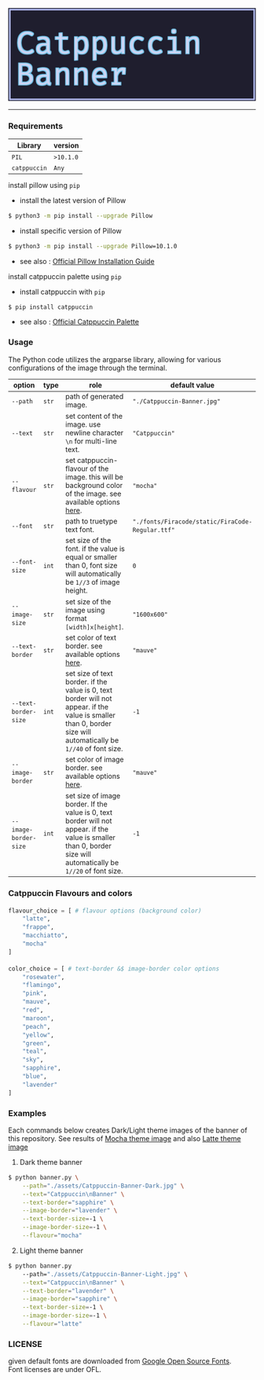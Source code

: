 <picture>
  <source media="(prefers-color-scheme: dark)" srcset="./assets/Catppuccin-Banner-Dark.jpg">
  <source media="(prefers-color-scheme: light)" srcset="./assets/Catppuccin-Banner-Light.jpg">
  <img alt="Catppuccin-Banner" src="./assets/Catppuccin-Banner-Dark.jpg">
</picture>

----------------------------------------------------

### Requirements
|  Library   | version |
|------------|---------|
|   `PIL`    |`>10.1.0`|
|`catppuccin`|  `Any`  |

install pillow using `pip`

* install the latest version of Pillow

```bash
$ python3 -m pip install --upgrade Pillow
```

* install specific version of Pillow

```bash
$ python3 -m pip install --upgrade Pillow=10.1.0
```

* see also : [Official Pillow Installation Guide](https://pillow.readthedocs.io/en/latest/installation.html#python-support)

install catppuccin palette using `pip`

* install catppuccin with `pip`

```bash
$ pip install catppuccin
```

* see also : [Official Catppuccin Palette](https://github.com/catppuccin/python/tree/main?tab=readme-ov-file)

### Usage
The Python code utilizes the argparse library, allowing for various configurations of the image through the terminal. 


| option | type | role | default value |
| ---- | ---- | ---- | ---- |
| `--path` | `str` | path of generated image. | `"./Catppuccin-Banner.jpg"` |
| `--text` | `str` | set content of the image. use newline character `\n` for multi-line text. | `"Catppuccin"` |
| `--flavour` | `str` | set catppuccin-flavour of the image. this will be background color of the image.  see available options [here](#catppuccin-flavours-and-colors).  | `"mocha"` |
| `--font` | `str` | path to truetype text font. | `"./fonts/Firacode/static/FiraCode-Regular.ttf"` |
| `--font-size` | `int` | set size of the font. if the value is equal or smaller than 0, font size will automatically be `1//3` of image height. | `0` |
| `--image-size` | `str` | set size of the image using format `[width]x[height]`. | `"1600x600"` |
| `--text-border` | `str` | set color of text border. see available options [here](#catppuccin-flavours-and-colors). | `"mauve"` |
| `--text-border-size` | `int` | set size of text border. if the value is 0, text border will not appear. if the value is smaller than 0, border size will automatically be `1//40` of font size. | `-1` |
| `--image-border` | `str` | set color of image border. see available options [here](#catppuccin-flavours-and-colors). | `"mauve"` |
| `--image-border-size` | `int` | set size of image border. If the value is 0, text border will not appear. if the value is smaller than 0, border size will automatically be `1//20` of font size. | `-1` |

### Catppuccin Flavours and colors
```python
flavour_choice = [ # flavour options (background color)
    "latte",
    "frappe",
    "macchiatto",
    "mocha"
]

color_choice = [ # text-border &$ image-border color options
    "rosewater",
    "flamingo",
    "pink",
    "mauve",
    "red",
    "maroon",
    "peach",
    "yellow",
    "green",
    "teal",
    "sky",
    "sapphire",
    "blue",
    "lavender"
]
```

### Examples

Each commands below creates Dark/Light theme images of the banner of this repository. See results of [Mocha theme image](./assets/Catppuccin-Banner-Dark.jpg) and also [Latte theme image](./assets/Catppuccin-Banner-Light.jpg)

1. Dark theme banner

```bash
$ python banner.py \
    --path="./assets/Catppuccin-Banner-Dark.jpg" \
    --text="Catppuccin\nBanner" \
    --text-border="sapphire" \
    --image-border="lavender" \
    --text-border-size=-1 \
    --image-border-size=-1 \
    --flavour="mocha"
```

2. Light theme banner

```bash
$ python banner.py
    --path="./assets/Catppuccin-Banner-Light.jpg" \
    --text="Catppuccin\nBanner" \
    --text-border="lavender" \
    --image-border="sapphire" \
    --text-border-size=-1 \
    --image-border-size=-1 \
    --flavour="latte"
```

### LICENSE
given default fonts are downloaded from [Google Open Source Fonts](https://fonts.google.com/).   
Font licenses are under OFL.